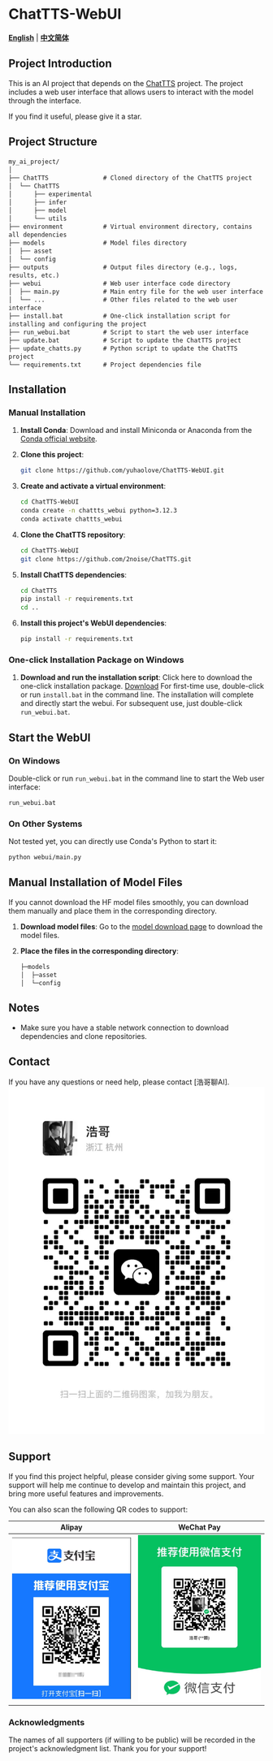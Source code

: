 # ChatTTS-WebUI

[**English**](./README.md) | [**中文简体**](./README_CN.md)

## Project Introduction
This is an AI project that depends on the [ChatTTS](https://github.com/2noise/ChatTTS) project. The project includes a web user interface that allows users to interact with the model through the interface.

If you find it useful, please give it a star.

## Project Structure
```plaintext
my_ai_project/
│
├── ChatTTS               # Cloned directory of the ChatTTS project
│  └── ChatTTS            
│      ├── experimental   
│      ├── infer          
│      ├── model          
│      └── utils          
├── environment           # Virtual environment directory, contains all dependencies
├── models                # Model files directory
│  ├── asset              
│  └── config             
├── outputs               # Output files directory (e.g., logs, results, etc.)
├── webui                 # Web user interface code directory
│  ├── main.py            # Main entry file for the web user interface
│  └── ...                # Other files related to the web user interface
├── install.bat           # One-click installation script for installing and configuring the project
├── run_webui.bat         # Script to start the web user interface
├── update.bat            # Script to update the ChatTTS project
├── update_chatts.py      # Python script to update the ChatTTS project
└── requirements.txt      # Project dependencies file
```

## Installation

### Manual Installation
1. **Install Conda**:
   Download and install Miniconda or Anaconda from the [Conda official website](https://docs.conda.io/en/latest/miniconda.html).

2. **Clone this project**:
   ```sh
   git clone https://github.com/yuhaolove/ChatTTS-WebUI.git
   ```

3. **Create and activate a virtual environment**:
   ```sh
   cd ChatTTS-WebUI
   conda create -n chattts_webui python=3.12.3
   conda activate chattts_webui
   ```

4. **Clone the ChatTTS repository**:
   ```sh
   cd ChatTTS-WebUI
   git clone https://github.com/2noise/ChatTTS.git
   ```

5. **Install ChatTTS dependencies**:
   ```sh
   cd ChatTTS
   pip install -r requirements.txt
   cd ..
   ```

6. **Install this project's WebUI dependencies**:
   ```sh
   pip install -r requirements.txt
   ```

### One-click Installation Package on Windows
1. **Download and run the installation script**:
   Click here to download the one-click installation package.
   [Download](https://github.com/yuhaolove/ChatTTS-WebUI/releases/download/v1.0.0/ChatTTS-WebUI.zip)
   For first-time use, double-click or run `install.bat` in the command line. The installation will complete and directly start the webui.
   For subsequent use, just double-click `run_webui.bat`.

## Start the WebUI

### On Windows
Double-click or run `run_webui.bat` in the command line to start the Web user interface:
```sh
run_webui.bat
```

### On Other Systems
Not tested yet, you can directly use Conda's Python to start it:
```sh
python webui/main.py
```

## Manual Installation of Model Files
If you cannot download the HF model files smoothly, you can download them manually and place them in the corresponding directory.

1. **Download model files**:
   Go to the [model download page](https://www.modelscope.cn/models/pzc163/chatTTS/files) to download the model files.

2. **Place the files in the corresponding directory**:
   ```plaintext
   ├─models
   │  ├─asset
   │  └─config
   ```

## Notes
- Make sure you have a stable network connection to download dependencies and clone repositories.

## Contact
If you have any questions or need help, please contact [浩哥聊AI].
![Alipay QR Code](assets/haogeai.png)

## Support

If you find this project helpful, please consider giving some support. Your support will help me continue to develop and maintain this project, and bring more useful features and improvements.

You can also scan the following QR codes to support:


| Alipay | WeChat Pay |
| ------ | -------- |
| ![Alipay QR Code](assets/alipay.png) | ![WeChat Pay QR Code](assets/wechat.png) |

### Acknowledgments

The names of all supporters (if willing to be public) will be recorded in the project's acknowledgment list. Thank you for your support!
